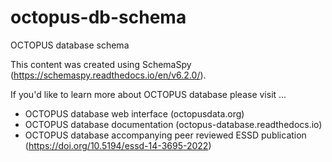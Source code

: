 # octopus-db-schema
OCTOPUS database schema

This content was created using SchemaSpy (https://schemaspy.readthedocs.io/en/v6.2.0/).

If you'd like to learn more about OCTOPUS database please visit ...

* OCTOPUS database web interface (octopusdata.org)
* OCTOPUS database documentation (octopus-database.readthedocs.io)
* OCTOPUS database accompanying peer reviewed ESSD publication (https://doi.org/10.5194/essd-14-3695-2022)
